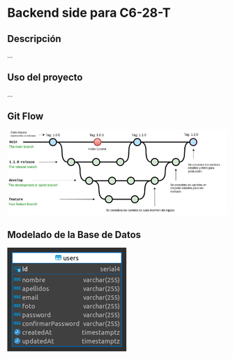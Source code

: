 # Backend side para C6-28-T

## Descripción

...

## Uso del proyecto

...

## Git Flow

![](./assets/gitflow2-c6.jpg)

## Modelado de la Base de Datos

![](./assets/db-model.png)
